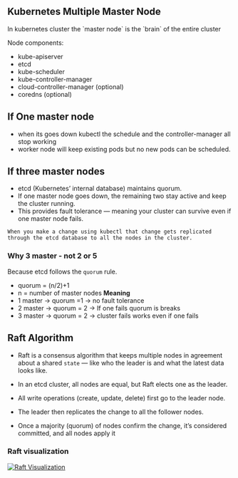<h2> Kubernetes Multiple Master Node</h2>
In kubernetes cluster the `master node` is the `brain` of the entire cluster

Node components:
- kube-apiserver
- etcd
- kube-scheduler
- kube-controller-manager
- cloud-controller-manager (optional)
- coredns (optional)

## If One master node 
- when its goes down kubectl the schedule and the controller-manager    all stop working
- worker node will keep existing pods but no new pods can be scheduled.
## If three master nodes 
- etcd (Kubernetes’ internal database) maintains quorum.
- If one master node goes down, the remaining two stay active and keep the cluster running.
- This provides fault tolerance — meaning your cluster can survive even if one master node fails.

`When you make a change using kubectl that change gets replicated through the etcd database to all the nodes in the cluster.`

### Why 3 master - not 2 or 5 
Because etcd follows the `quorum` rule.
- quorum = (n/2)+1
- n = number of master nodes
**Meaning**
- 1 master -> quorum =1 -> no fault tolerance
- 2 master -> quorum = 2 -> If one fails quorum is breaks 
- 3 master -> quorum = 2 -> cluster fails works even if one fails 

## Raft Algorithm
- Raft is a consensus algorithm that keeps multiple nodes in agreement about a shared `state` — like who the leader is and what the latest data looks like.

- In an etcd cluster, all nodes are equal, but Raft elects one as the leader.

- All write operations (create, update, delete) first go to the leader node.

- The leader then replicates the change to all the follower nodes.

- Once a majority (quorum) of nodes confirm the change, it’s considered committed, and all nodes apply it

### Raft visualization

[![Raft Visualization](https://raft.github.io/raftscope/screenshot.png)](https://raft.github.io/raftscope/)

